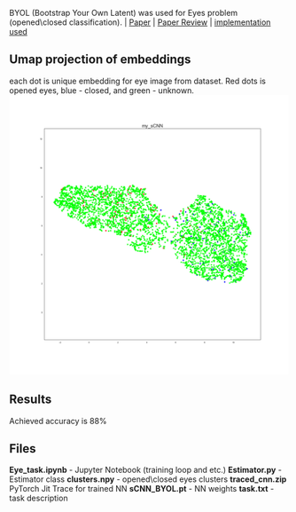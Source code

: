 BYOL (Bootstrap Your Own Latent) was used for Eyes problem (opened\closed classification).
 | [Paper](https://arxiv.org/pdf/2006.07733.pdf) | [Paper Review](https://medium.com/swlh/neural-networks-intuitions-10-byol-paper-explanation-f8b1d6e83b1c) | [implementation used](https://github.com/lucidrains/byol-pytorch)

## Umap projection of embeddings
each dot is unique embedding for eye image from dataset. Red dots is opened eyes, blue - closed, and green - unknown.
<img src='my_sCNN.png' width=700>

## Results
Achieved accuracy is 88%

## Files
<b>Eye_task.ipynb</b> - Jupyter Notebook (training loop and etc.)
<b>Estimator.py</b> - Estimator class
<b>clusters.npy</b> - opened\closed eyes clusters
<b>traced_cnn.zip</b> PyTorch Jit Trace for trained NN
<b>sCNN_BYOL.pt</b> - NN weights
<b>task.txt</b> - task description